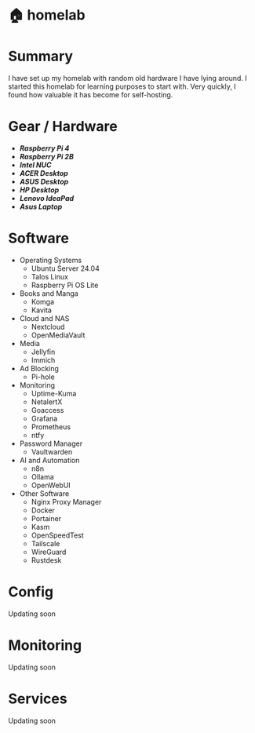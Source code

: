 # :house: homelab
# Summary
I have set up my homelab with random old hardware I have lying around. I started this homelab for learning purposes to start with. Very quickly, I found how valuable it has become for self-hosting.  

# Gear / Hardware

* ***Raspberry Pi 4***
* ***Raspberry Pi 2B***
* ***Intel NUC***
* ***ACER Desktop***
* ***ASUS Desktop***
* ***HP Desktop***
* ***Lenovo IdeaPad***
* ***Asus Laptop***

# Software

* Operating Systems
  * Ubuntu Server 24.04
  * Talos Linux
  * Raspberry Pi OS Lite
* Books and Manga
    * Komga
    * Kavita
* Cloud and NAS
    * Nextcloud
    * OpenMediaVault
* Media
    * Jellyfin
    * Immich
* Ad Blocking
    * Pi-hole
* Monitoring
    * Uptime-Kuma
    * NetalertX
    * Goaccess
    * Grafana
    * Prometheus
    * ntfy
* Password Manager
    * Vaultwarden
* AI and Automation
    * n8n
    * Ollama
    * OpenWebUI
* Other Software
    * Nginx Proxy Manager
    * Docker
    * Portainer
    * Kasm
    * OpenSpeedTest
    * Tailscale
    * WireGuard
    * Rustdesk


# Config

Updating soon

# Monitoring

Updating soon

# Services

Updating soon

